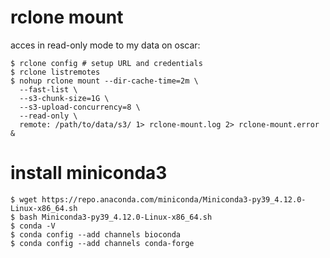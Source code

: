 
# rclone mount

acces in read-only mode to my data on oscar:

```console
$ rclone config # setup URL and credentials
$ rclone listremotes
$ nohup rclone mount --dir-cache-time=2m \
  --fast-list \
  --s3-chunk-size=1G \
  --s3-upload-concurrency=8 \
  --read-only \
  remote: /path/to/data/s3/ 1> rclone-mount.log 2> rclone-mount.error &
```

# install miniconda3

```console
$ wget https://repo.anaconda.com/miniconda/Miniconda3-py39_4.12.0-Linux-x86_64.sh
$ bash Miniconda3-py39_4.12.0-Linux-x86_64.sh
$ conda -V
$ conda config --add channels bioconda
$ conda config --add channels conda-forge
```
